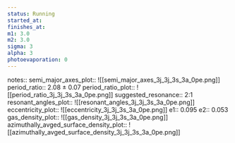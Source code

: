 ```yaml
---
status: Running
started_at:
finishes_at:
m1: 3.0
m2: 3.0
sigma: 3
alpha: 3
photoevaporation: 0
---
```


notes::
semi_major_axes_plot:: ![[semi_major_axes_3j_3j_3s_3a_0pe.png]]
period_ratio:: 2.08 ± 0.07
period_ratio_plot:: ![[period_ratio_3j_3j_3s_3a_0pe.png]]
suggested_resonance:: 2:1
resonant_angles_plot:: ![[resonant_angles_3j_3j_3s_3a_0pe.png]]
eccentricity_plot:: ![[eccentricity_3j_3j_3s_3a_0pe.png]]
e1:: 0.095
e2:: 0.053
gas_density_plot:: ![[gas_density_3j_3j_3s_3a_0pe.png]]
azimuthally_avged_surface_density_plot:: ![[azimuthally_avged_surface_density_3j_3j_3s_3a_0pe.png]]
